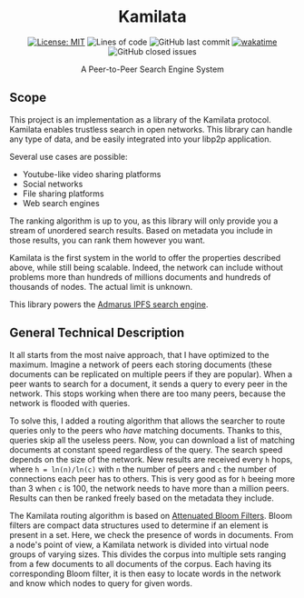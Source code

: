 <h1 align="center">Kamilata</h1>

<p align="center">
    <a href="https://opensource.org/licenses/MIT"><img src="https://img.shields.io/badge/license-MIT-blue" alt="License: MIT"></a>
    <img alt="Lines of code" src="https://img.shields.io/tokei/lines/github/Mubelotix/kamilata">
    <img alt="GitHub last commit" src="https://img.shields.io/github/last-commit/Mubelotix/kamilata?color=%23347d39" alt="last commit badge">
    <a href="https://wakatime.com/badge/user/6a4c28c6-c833-460a-815e-15ce48b15c25/project/0e6a2208-db21-4763-aff7-35f4abc1773f"><img src="https://wakatime.com/badge/user/6a4c28c6-c833-460a-815e-15ce48b15c25/project/0e6a2208-db21-4763-aff7-35f4abc1773f.svg" alt="wakatime"></a>
    <img alt="GitHub closed issues" src="https://img.shields.io/github/issues-closed-raw/Mubelotix/kamilata?color=%23347d39" alt="closed issues badge">
</p>

<p align="center">A Peer-to-Peer Search Engine System</p>

## Scope

This project is an implementation as a library of the Kamilata protocol.
Kamilata enables trustless search in open networks.
This library can handle any type of data, and be easily integrated into your libp2p application.

Several use cases are possible:

- Youtube-like video sharing platforms
- Social networks
- File sharing platforms
- Web search engines

The ranking algorithm is up to you, as this library will only provide you a stream of unordered search results.
Based on metadata you include in those results, you can rank them however you want.

Kamilata is the first system in the world to offer the properties described above, while still being scalable.
Indeed, the network can include without problems more than hundreds of millions documents and hundreds of thousands of nodes.
The actual limit is unknown.

<!-- Kamilata starts being irrelevant for a query when the first 10 most relevant results for that query are not provided by more than 0.1% of the peers who have matching documents for that query. This is completely impossible in networks of less than 1000 peers. In other cases, it's still very uncommon, especially if the most relevant results are also the most popular ones.  TODO clarify -->

This library powers the [Admarus IPFS search engine](https://github.com/mubelotix/admarus).

## General Technical Description

It all starts from the most naive approach, that I have optimized to the maximum.
Imagine a network of peers each storing documents (these documents can be replicated on multiple peers if they are popular).
When a peer wants to search for a document, it sends a query to every peer in the network.
This stops working when there are too many peers, because the network is flooded with queries.

To solve this, I added a routing algorithm that allows the searcher to route queries only to the peers who *have* matching documents.
Thanks to this, queries skip all the useless peers.
Now, you can download a list of matching documents at constant speed regardless of the query.
The search speed depends on the size of the network.
New results are received every `h` hops, where `h = ln(n)/ln(c)` with `n` the number of peers and `c` the number of connections each peer has to others. This is very good as for `h` beeing more than 3 when `c` is 100, the network needs to have more than a million peers.
Results can then be ranked freely based on the metadata they include.

The Kamilata routing algorithm is based on [Attenuated Bloom Filters](https://en.wikipedia.org/wiki/Bloom_filter#Attenuated_Bloom_filters). Bloom filters are compact data structures used to determine if an element is present in a set. Here, we check the presence of words in documents. From a node's point of view, a Kamilata network is divided into virtual node groups of varying sizes. This divides the corpus into multiple sets ranging from a few documents to all documents of the corpus. Each having its corresponding Bloom filter, it is then easy to locate words in the network and know which nodes to query for given words.
